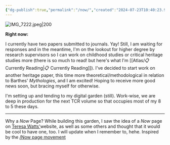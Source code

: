 ```yaml
---
{"dg-publish":true,"permalink":"/now/","created":"2024-07-23T10:40:23.995+08:00","updated":"2024-08-06T13:50:41.676+08:00"}
---
```



![IMG_7222.jpeg|200](/img/user/Extras/Images/IMG_7222.jpeg)

**Right now:**

I currently have two papers submitted to journals. Yay! Still, I am waiting for responses and in the meantime, I'm on the lookout for higher degree by research supervisors so I can work on childhood studies or critical heritage studies more (there is so much to read! but here's what I'm [[Atlas/📋 Currently Reading\|📋 Currently Reading]]). I've decided to start work on another heritage paper, this time more theoretical/methodological in relation to Barthes' *Mythologies*, and I am excited! Hoping to receive more good news soon, but bracing myself for otherwise.

I'm setting up and tending to my digital garden (still). Work-wise, we are deep in production for the next TCR volume so that occupies most of my 8 to 5 these days. 

---
Why a *Now* Page? While building this garden, I saw the idea of a *Now* page on [Teresa Watts'](https://teresawatts.com/)website, as well as some others and thought that it would be cool to have one, too. I will update when I remember to, hehe. Inspired by the [/Now page movement](https://nownownow.com/about)